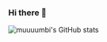 ### Hi there 👋

![muuuumbi's GitHub stats](https://github-readme-stats.vercel.app/api?username=muuuumbi&show_icons=true&theme=radical)

<!--
**muuuumbi/muuuumbi** is a ✨ _special_ ✨ repository because its `README.md` (this file) appears on your GitHub profile.

Here are some ideas to get you started:

- 🔭 I’m currently working on ...
- 🌱 I’m currently learning ...
- 👯 I’m looking to collaborate on ...
- 🤔 I’m looking for help with ...
- 💬 Ask me about ...
- 📫 How to reach me: ...
- 😄 Pronouns: ...
- ⚡ Fun fact: ...
-->
